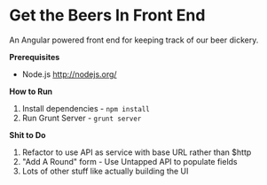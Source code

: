 Get the Beers In Front End
====================

An Angular powered front end for keeping track of our beer dickery.

**Prerequisites**

* Node.js http://nodejs.org/

**How to Run**

1. Install dependencies - ``` npm install ```
2. Run Grunt Server - ``` grunt server ```

**Shit to Do**

1. Refactor to use API as service with base URL rather than $http
2. "Add A Round" form - Use Untapped API to populate fields
3. Lots of other stuff like actually building the UI
